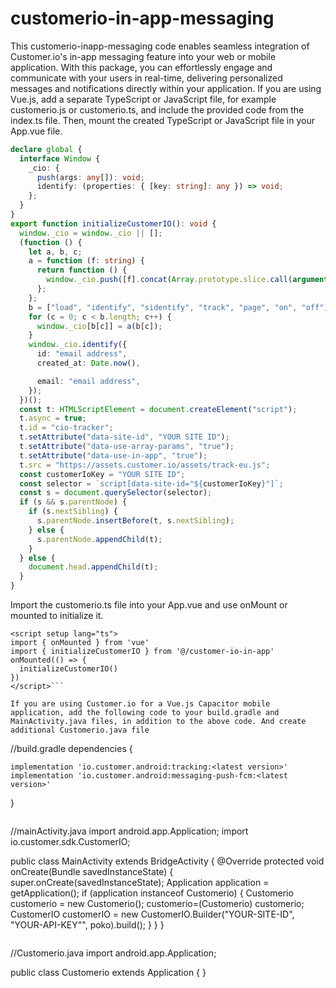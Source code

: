 # customerio-in-app-messaging
This customerio-inapp-messaging code enables seamless integration of Customer.io's in-app messaging feature into your web or mobile application. With this package, you can effortlessly engage and communicate with your users in real-time, delivering personalized messages and notifications directly within your application.
If you are using Vue.js, add a separate TypeScript or JavaScript file, for example customerio.js or customerio.ts, and include the provided code from the index.ts file. Then, mount the created TypeScript or JavaScript file in your App.vue file.

```//customer.ts
declare global {
  interface Window {
    _cio: {
      push(args: any[]): void;
      identify: (properties: { [key: string]: any }) => void;
    };
  }
}
export function initializeCustomerIO(): void {
  window._cio = window._cio || [];
  (function () {
    let a, b, c;
    a = function (f: string) {
      return function () {
        window._cio.push([f].concat(Array.prototype.slice.call(arguments, 0)));
      };
    };
    b = ["load", "identify", "sidentify", "track", "page", "on", "off"];
    for (c = 0; c < b.length; c++) {
      window._cio[b[c]] = a(b[c]);
    }
    window._cio.identify({
      id: "email address",
      created_at: Date.now(),

      email: "email address",
    });
  })();
  const t: HTMLScriptElement = document.createElement("script");
  t.async = true;
  t.id = "cio-tracker";
  t.setAttribute("data-site-id", "YOUR SITE ID");
  t.setAttribute("data-use-array-params", "true");
  t.setAttribute("data-use-in-app", "true");
  t.src = "https://assets.customer.io/assets/track-eu.js";
  const customerIoKey = "YOUR SITE ID";
  const selector = `script[data-site-id="${customerIoKey}"]`;
  const s = document.querySelector(selector);
  if (s && s.parentNode) {
    if (s.nextSibling) {
      s.parentNode.insertBefore(t, s.nextSibling);
    } else {
      s.parentNode.appendChild(t);
    }
  } else {
    document.head.appendChild(t);
  }
}
```

Import the customerio.ts file into your App.vue and use onMount or mounted to initialize it.

```//app.vue
<script setup lang="ts">
import { onMounted } from 'vue'
import { initializeCustomerIO } from '@/customer-io-in-app'
onMounted(() => {
  initializeCustomerIO()
})
</script>```

If you are using Customer.io for a Vue.js Capacitor mobile application, add the following code to your build.gradle and MainActivity.java files, in addition to the above code. And create additional Customerio.java file

```
//build.gradle
dependencies {
   
    implementation 'io.customer.android:tracking:<latest version>'
    implementation 'io.customer.android:messaging-push-fcm:<latest version>'
   
    
}
```
```
//mainActivity.java
import android.app.Application;
import io.customer.sdk.CustomerIO;

public class MainActivity extends BridgeActivity {
    @Override
    protected void onCreate(Bundle savedInstanceState) {
        super.onCreate(savedInstanceState);
        Application application = getApplication();
        if (application instanceof Customerio) {
            Customerio customerio = new Customerio();
            customerio=(Customerio) customerio;
            CustomerIO customerIO = new CustomerIO.Builder("YOUR-SITE-ID", "YOUR-API-KEY"", poko).build();
        }
    }
}
```
```
//Customerio.java
import android.app.Application;

public class Customerio extends Application {
}
```

